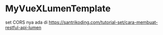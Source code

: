 # MyVueXLumenTemplate
 set CORS nya ada di https://santrikoding.com/tutorial-set/cara-membuat-restful-api-lumen
